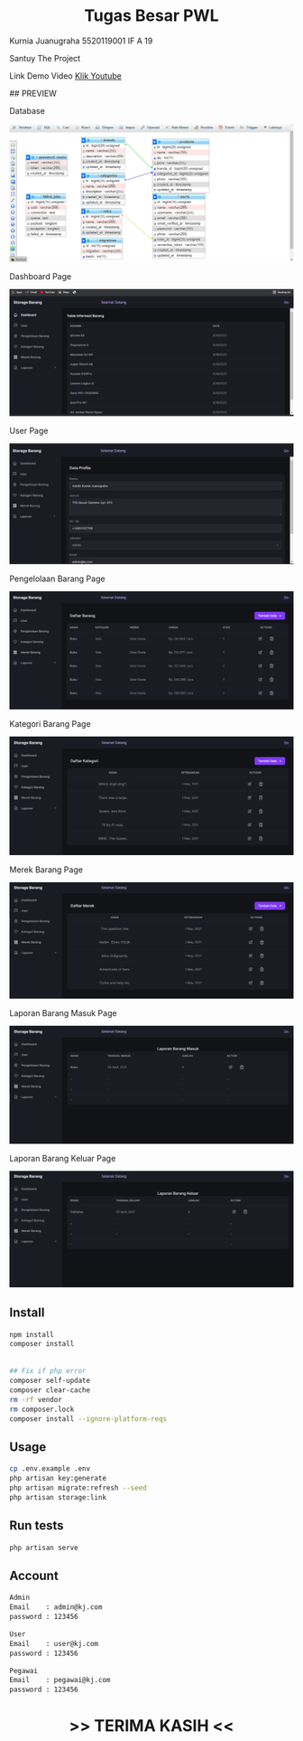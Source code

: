 <h1 align="center">Tugas Besar PWL</h1>
<p> Kurnia Juanugraha 5520119001 IF A 19</p>
<p> Santuy The Project </p>

<p>Link Demo Video <a href="https://www.youtube.com/watch?v=gOuzIWRLfLI">Klik Youtube</a></p>
## PREVIEW

<p>Database</p>
<img src="preview0.png"/>
<p>Dashboard Page</p>
<img src="preview2.png"/>
<p>User Page</p>
<img src="preview3.png"/>
<p>Pengelolaan Barang Page</p>
<img src="preview4.png"/>
<p>Kategori Barang Page</p>
<img src="preview5.png"/>
<p>Merek Barang Page</p>
<img src="preview6.png"/>
<p>Laporan Barang Masuk Page</p>
<img src="preview7.png"/>
<p>Laporan Barang Keluar Page</p>
<img src="preview8.png"/>


## Install

```sh
npm install
composer install
```
```sh

## Fix if php error  
composer self-update
composer clear-cache
rm -rf vendor
rm composer.lock
composer install --ignore-platform-reqs
```
## Usage

```sh
cp .env.example .env
php artisan key:generate
php artisan migrate:refresh --seed
php artisan storage:link
```

## Run tests

```sh
php artisan serve
```

## Account

```sh
Admin
Email    : admin@kj.com
password : 123456
```

```sh
User
Email    : user@kj.com
password : 123456
```

```sh
Pegawai
Email    : pegawai@kj.com
password : 123456
```
<h1 align="center">>> TERIMA KASIH <<</h1>
